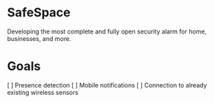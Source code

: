 # SafeSpace
Developing the most complete and fully open security alarm for home, businesses, and more.

# Goals
[ ] Presence detection
[ ] Mobile notifications
[ ] Connection to already existing wireless sensors